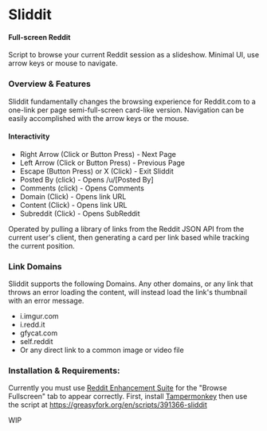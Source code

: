 # Sliddit

#### Full-screen Reddit

Script to browse your current Reddit session as a slideshow. Minimal UI, use arrow keys or mouse to navigate. 

### Overview & Features
Sliddit fundamentally changes the browsing experience for Reddit.com to a one-link per page semi-full-screen card-like version. Navigation can be easily accomplished with the arrow keys or the mouse.

#### Interactivity
* Right Arrow (Click or Button Press) - Next Page
* Left Arrow (Click or Button Press) - Previous Page
* Escape (Button Press) or X (Click) - Exit Sliddit
* Posted By (click) - Opens /u/[Posted By]
* Comments (click) - Opens Comments
* Domain (Click) - Opens link URL
* Content (Click) - Opens link URL
* Subreddit (Click) - Opens SubReddit

Operated by pulling a library of links from the Reddit JSON API from the current user's client, then generating a card per link based while tracking the current position. 

### Link Domains
Sliddit supports the following Domains. Any other domains, or any link that throws an error loading the content, will instead load the link's thumbnail with an error message.

* i.imgur.com
* i.redd.it
* gfycat.com
* self.reddit
* Or any direct link to a common image or video file

### Installation & Requirements:
Currently you must use [Reddit Enhancement Suite](https://github.com/honestbleeps/Reddit-Enhancement-Suite) for the "Browse Fullscreen" tab to appear correctly.
First, install [Tampermonkey](https://www.tampermonkey.net/) then use the script at https://greasyfork.org/en/scripts/391366-sliddit


WIP
